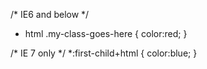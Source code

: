 /* IE6 and below */
* html .my-class-goes-here {
    color:red;
}
 
/* IE 7 only */
*:first-child+html {
    color:blue;
}

